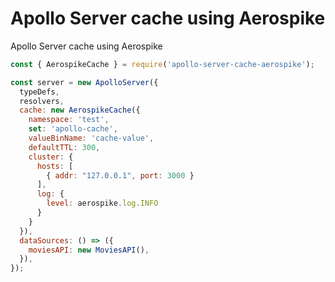 # Apollo Server cache using Aerospike
Apollo Server cache using Aerospike







```javascript
const { AerospikeCache } = require('apollo-server-cache-aerospike');

const server = new ApolloServer({
  typeDefs,
  resolvers,
  cache: new AerospikeCache({
    namespace: 'test',
    set: 'apollo-cache',
    valueBinName: 'cache-value',
    defaultTTL: 300,
    cluster: {
      hosts: [
        { addr: "127.0.0.1", port: 3000 }
      ],
      log: {
        level: aerospike.log.INFO
      }
    }
  }),
  dataSources: () => ({
    moviesAPI: new MoviesAPI(),
  }),
});
```

